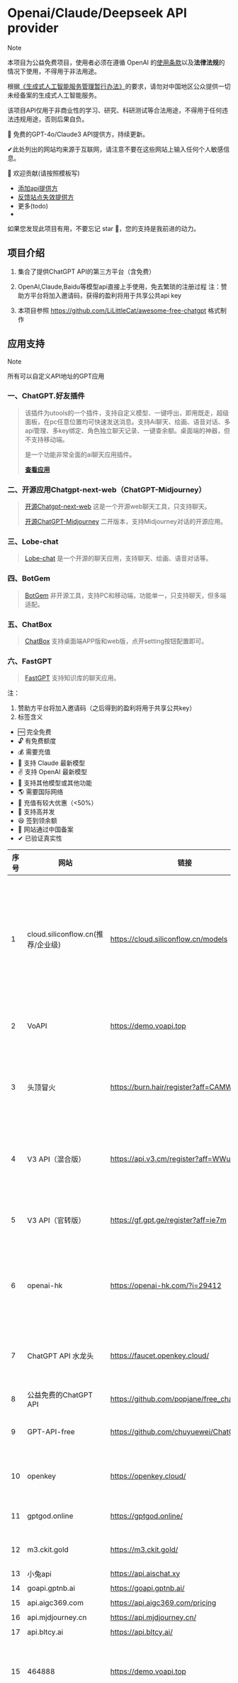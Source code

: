 # Openai/Claude/Deepseek API provider
> [!NOTE]
> 本项目为公益免费项目，使用者必须在遵循 OpenAI 的[使用条款](https://openai.com/policies/terms-of-use)以及**法律法规**的情况下使用，不得用于非法用途。
> 
> 根据[《生成式人工智能服务管理暂行办法》](http://www.cac.gov.cn/2023-07/13/c_1690898327029107.htm)的要求，请勿对中国地区公众提供一切未经备案的生成式人工智能服务。
> 
> 该项目API仅用于非商业性的学习、研究、科研测试等合法用途，不得用于任何违法违规用途，否则后果自负。


🎁 免费的GPT-4o/Claude3 API提供方，持续更新。

✔此处列出的网站均来源于互联网，请注意不要在这些网站上输入任何个人敏感信息。

🌈 欢迎贡献(请按照模板写)

- [添加api提供方](https://github.com/TechnologyStar/GPT-4o-Claude3-API-free-provider/issues/new?assignees=TechnologyStar&labels=&projects=&template=%E6%B7%BB%E5%8A%A0api%E6%8F%90%E4%BE%9B%E6%96%B9.md&title=%E6%B7%BB%E5%8A%A0api%E6%8F%90%E4%BE%9B%E6%96%B9)
- [反馈站点失效提供方](https://github.com/TechnologyStar/GPT-4o-Claude3-API-free-provider/issues/new?assignees=&labels=&projects=&template=%E5%8F%8D%E9%A6%88%E5%A4%B1%E6%95%88%E6%8F%90%E4%BE%9B%E6%96%B9.md&title=%E5%8F%8D%E9%A6%88%E7%AB%99%E7%82%B9%E5%A4%B1%E6%95%88%E6%8F%90%E4%BE%9B%E6%96%B9)
- 更多(todo)
- 
如果您发现此项目有用，不要忘记 star 🌟，您的支持是我前进的动力。

## 项目介绍
1. 集合了提供ChatGPT API的第三方平台（含免费）
2. OpenAI,Claude,Baidu等模型api直接上手使用，免去繁琐的注册过程
   注：赞助方平台将加入邀请码，获得的盈利将用于共享公共api key

3. 本项目参照 https://github.com/LiLittleCat/awesome-free-chatgpt 格式制作

## 应用支持

> [!NOTE]
> 所有可以自定义API地址的GPT应用

### 一、ChatGPT.好友插件

> 该插件为utools的一个插件，支持自定义模型、一键呼出，即用既走，超级面板，在pc任意位置均可快速发送消息。支持Ai聊天、绘画、语音对话、多api管理、多key绑定、角色独立聊天记录、一键查余额。桌面端的神器，但不支持移动端。
>
> 是一个功能非常全面的ai聊天应用插件。
> 
> [ **查看应用**](https://u.tools/plugins/detail/ChatGPT.%E5%A5%BD%E5%8F%8B/)



### 二、开源应用Chatgpt-next-web（ChatGPT-Midjourney）

> [开源Chatgpt-next-web](https://github.com/ChatGPTNextWeb/ChatGPT-Next-Web) 这是一个开源web聊天工具，只支持聊天。
> 
> [开源ChatGPT-Midjourney](https://github.com/Licoy/ChatGPT-Midjourney) 二开版本，支持Midjourney对话的开源应用。



### 三、Lobe-chat

> [Lobe-chat](https://github.com/lobehub/lobe-chat) 是一个开源的聊天应用，支持聊天、绘画、语音对话等。


### 四、BotGem

> [BotGem](https://botgem.com/) 非开源工具，支持PC和移动端，功能单一，只支持聊天，但多端适配。

### 五、ChatBox

> [ChatBox](https://github.com/Bin-Huang/chatbox) 支持桌面端APP版和web版，点开setting按钮配置即可。


### 六、FastGPT

> [FastGPT](https://github.com/labring/FastGPT) 支持知识库的聊天应用。

注：

1. 赞助方平台将加入邀请码（之后得到的盈利将用于共享公共key）
2. 标签含义
- 🆓 完全免费
- 🔓 有免费额度
- 💰 需要充值
- 💪 支持 Claude 最新模型
- ✌ 支持 OpenAI 最新模型
- 🎉 支持其他模型或其他功能
- 🌎 需要国际网络
- 🎁 充值有较大优惠（<50%）
- 🚀 支持高并发
- 😆 签到领余额
- 🚩 网站通过中国备案
- ✔  已验证真实性




<table>
    <thead>
        <tr>
            <th>序号</th>
            <th>网站</th>
            <th>链接</th>
            <th>标签</th>
            <th>备注</th>
        </tr>
    </thead>
    <tbody>
        <tr>
            <td>1</td>
            <td>cloud.siliconflow.cn(推荐/企业级)</td>
            <td><a href="https://cloud.siliconflow.cn/i/ZKV30bdG" target="_blank">https://cloud.siliconflow.cn/models</a></td>
            <td>🔓💪✌🎉🚀🚩✔</td>
            <td>华为云昇腾云服务，2025 年 2 月 6 日起，未实名用户每日最多请求此模型 100 次,送14RMB</td>
        </tr>
        <tr>
            <td>2</td>
            <td>VoAPI</td>
            <td><a href="https://demo.voapi.top" target="_blank">https://demo.voapi.top</a></td>
            <td>🆓,😆, 💪,✌</td>
            <td>【全公益网站】余额每日清零</td>
        </tr>
        <tr>
            <td>3</td>
            <td>头顶冒火</td>
            <td><a href="https://burn.hair/register?aff=CAMW" target="_blank">https://burn.hair/register?aff=CAMW</a></td>
            <td>✌,🌹,😆,🚀</td>
            <td>赠 $0.3，每日签到得额度，支持高并发（原价充值）</td>
        </tr>
        <tr>
            <td>4</td>
            <td>V3 API（混合版）</td>
            <td><a href="https://api.v3.cm/register?aff=WWu6" target="_blank">https://api.v3.cm/register?aff=WWu6</a></td>
            <td>🚀,🔓,💪, 🎁,🌹,🎉,✌</td>
            <td>赠 $0.2，高并发（3折充值），超多模型</td>
        </tr>
        <tr>
            <td>5</td>
            <td>V3 API（官转版）</td>
            <td><a href="https://gf.gpt.ge/register?aff=ie7m" target="_blank">https://gf.gpt.ge/register?aff=ie7m</a></td>
            <td>🚀,🌹,🔓,💪</td>
            <td>赠 $0.2，高并发（6折充值）</td>
        </tr>
        <tr>
            <td>6</td>
            <td>openai-hk</td>
            <td><a href="https://openai-hk.com/" target="_blank">https://openai-hk.com/?i=29412</a></td>
            <td>🆓(GPT3.5),🔓,🎉,✌,💪,🚀</td>
            <td>赠1元，超高并发（部分模型有折扣），含公益版GPT3.5</td>
        </tr>
        <tr>
            <td>7</td>
            <td>ChatGPT API 水龙头</td>
            <td><a href="https://faucet.openkey.cloud/" target="_blank">https://faucet.openkey.cloud/</a></td>
            <td>🆓</td>
            <td>免费(令牌有 $1.00 的使用限制, 有效期为3天)</td>
        </tr>
        <tr>
            <td>8</td>
            <td>公益免费的ChatGPT API</td>
            <td><a href="https://github.com/popjane/free_chatgpt_api" target="_blank">https://github.com/popjane/free_chatgpt_api</a></td>
            <td>🆓</td>
            <td>公益免费</td>
        </tr>
        <tr>
            <td>9</td>
            <td>GPT-API-free</td>
            <td><a href="https://github.com/chuyuewei/ChatGPT-API" target="_blank">https://github.com/chuyuewei/ChatGPT-API</a></td>
            <td>🆓, 💪(GPT4)</td>
            <td>支持 GPT-4（每天3次）</td>
        </tr>
        <tr>
            <td>10</td>
            <td>openkey</td>
            <td><a href="https://openkey.cloud/" target="_blank">https://openkey.cloud/</a></td>
            <td>🔓,💪,✌,🚀</td>
            <td>支持多并发，赠$0.2，多并发</td>
        </tr>
        <tr>
            <td>11</td>
            <td>gptgod.online</td>
            <td><a href="https://gptgod.online/" target="_blank">https://gptgod.online/</a></td>
            <td>💪✌🎁💰🎉😆</td>
            <td>按次计费，积分额度</td>
        </tr>
        <tr>
            <td>12</td>
            <td>m3.ckit.gold</td>
            <td><a href="https://m3.ckit.gold/" target="_blank">https://m3.ckit.gold/</a></td>
            <td>💰💪✌</td>
            <td>3元/刀，注册送$0.1</td>
        </tr>
        <tr>
            <td>13</td>
            <td>小兔api</td>
            <td><a href="https://api.aischat.xy" target="_blank">https://api.aischat.xy</a></td>
            <td>🆓💪✌</td>
            <td></td>
        </tr>
        <tr>
            <td>14</td>
            <td>goapi.gptnb.ai</td>
            <td><a href="https://goapi.gptnb.ai/">https://goapi.gptnb.ai/</a></td>
            <td>💪✌🎁💰🎉</td>
            <td></td>
        </tr>
        <tr>
            <td>15</td>
            <td>api.aigc369.com</td>
            <td><a href="https://api.aigc369.com/pricing">https://api.aigc369.com/pricing</a></td>
            <td>💪✌🎁💰🎉</td>
            <td></td>
        </tr>
        <tr>
            <td>16</td>
            <td>api.mjdjourney.cn</td>
            <td><a href="https://api.mjdjourney.cn/">https://api.mjdjourney.cn/</a></td>
            <td>💪✌🎁💰🎉</td>
            <td></td>
        </tr>
        <tr>
            <td>17</td>
            <td>api.bltcy.ai</td>
            <td><a href="https://api.bltcy.ai/">https://api.bltcy.ai/</a></td>
            <td>💪✌🎁💰🎉</td>
            <td></td>
        </tr>
       <tr>
            <td>15</td>
            <td>464888</td>
            <td><a href="https://api.464888.xyz" target="_blank">https://demo.voapi.top</a></td>
            <td>🆓,😆, 🎁,✌，🎉</td>
            <td>免费50$每人，llama3.1 405b支持高并发</td>
        </tr>
       <tr>
            <td>18</td>
            <td>chat01（推荐）</td>
            <td><a href="https://chat01.ai/?ref=j45ikbTa">https://api.bltcy.ai/</a></td>
            <td>🔓✌🎁💰✔</td>
            <td>支持pro,解决降智问题，每天免费2积分，不支持高并发（官网版本，聊天+api同网站）</td>
        </tr>
    </tbody>
</table>

## 使用指南
1. 获取API Key：注册对应平台后，在用户中心获取
2. 配置Endpoint：根据应用要求填写API地址
3. 模型选择：不同平台支持的模型列表可能不同
4. 用量监控：建议在客户端设置用量限制

## 贡献指南
我们欢迎以下类型的贡献：
- 新增API提供商（需提供至少3天的稳定性测试报告）
- 补充使用教程（包括不同客户端的配置示例）
- 完善验证机制（开发自动化测试脚本）
- 翻译文档（支持多语言版本）

## 法律声明
本项目不存储任何API Key，不提供任何代理服务，所有资源均来自第三方平台。使用者应自行承担因使用API服务产生的所有法律责任。



## 统计信息

![Last Commit](https://img.shields.io/github/last-commit/TechnologyStar/Openai-Claude-Deepseek-API-provider)
![License](https://img.shields.io/github/license/TechnologyStar/Openai-Claude-Deepseek-API-provider)

     

[![Star History Chart](https://api.star-history.com/svg?repos=TechnologyStar/Openai-Claude-Deepseek-API-provider&type=Date)](https://star-history.com/#TechnologyStar/Openai-Claude-Deepseek-API-provider&Date)





